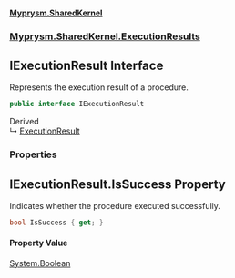 #### [Myprysm.SharedKernel](index.md 'index')
### [Myprysm.SharedKernel.ExecutionResults](index.md#Myprysm.SharedKernel.ExecutionResults 'Myprysm.SharedKernel.ExecutionResults')

## IExecutionResult Interface

Represents the execution result of a procedure.

```csharp
public interface IExecutionResult
```

Derived  
&#8627; [ExecutionResult](Myprysm.SharedKernel.ExecutionResults.ExecutionResult.md 'Myprysm.SharedKernel.ExecutionResults.ExecutionResult')
### Properties

<a name='Myprysm.SharedKernel.ExecutionResults.IExecutionResult.IsSuccess'></a>

## IExecutionResult.IsSuccess Property

Indicates whether the procedure executed successfully.

```csharp
bool IsSuccess { get; }
```

#### Property Value
[System.Boolean](https://docs.microsoft.com/en-us/dotnet/api/System.Boolean 'System.Boolean')